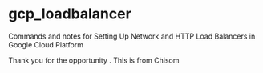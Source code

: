# gcp_loadbalancer

Commands and notes for Setting Up Network and HTTP Load Balancers in Google Cloud Platform

Thank you for the opportunity . This is from Chisom
